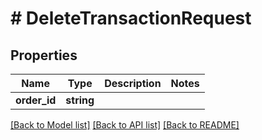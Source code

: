 # # DeleteTransactionRequest

## Properties

Name | Type | Description | Notes
------------ | ------------- | ------------- | -------------
**order_id** | **string** |  |

[[Back to Model list]](../../README.md#models) [[Back to API list]](../../README.md#endpoints) [[Back to README]](../../README.md)
